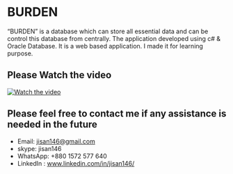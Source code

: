 # BURDEN
 “BURDEN” is a database which can store all essential data and can be control this database from centrally.
The application developed using c# & Oracle Database. It is a web based application.
I made it for learning purpose.

## Please Watch the video
[![Watch the video](https://static.vecteezy.com/system/resources/thumbnails/005/205/804/small/video-player-mockup-template-media-streaming-application-design-free-vector.jpg)](https://www.youtube.com/watch?v=tjYYv9GjHZc)


## Please feel free to contact me if any assistance is needed in the future

- Email: jisan146@gmail.com
- skype: jisan146
- WhatsApp: +880 1572 577 640
- LinkedIn : www.linkedin.com/in/jisan146/
 







